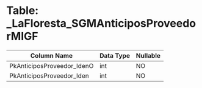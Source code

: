 # Table: _LaFloresta_SGMAnticiposProveedorMIGF

| Column Name | Data Type | Nullable |
|-------------|-----------|----------|
| PkAnticiposProveedor_IdenO | int | NO |
| PkAnticiposProveedor_Iden | int | NO |
